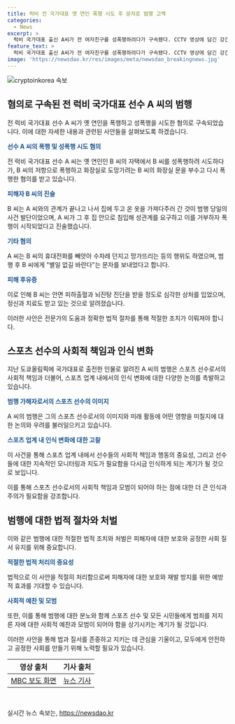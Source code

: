 ```yaml
---
title: 럭비 전 국가대표 옛 연인 폭행 시도 후 문자로 범행 고백
categories:
  - News
excerpt: >
  럭비 국가대표 출신 A씨가 전 여자친구를 성폭행하려다가 구속됐다. CCTV 영상에 담긴 강간 혐의와 폭행 사실이 현장 확인됐다. 휴대폰도 망가뜨리며 사건 당일 집 안으로 침입한 A씨는 전 여자친구에게 성관계를 요구하다가 폭행을 가했다. 피해자는 심리적 치료를 받고, A씨는 전 국가대표 출신으로 알려져 있었다. A씨는 최근까지 실업팀 코치를 맡으며 방송에도 출연했다.
feature_text: >
  럭비 국가대표 출신 A씨가 전 여자친구를 성폭행하려다가 구속됐다. CCTV 영상에 담긴 강간 혐의와 폭행 사실이 현장 확인됐다. 휴대폰도 망가뜨리며 사건 당일 집 안으로 침입한 A씨는 전 여자친구에게 성관계를 요구하다가 폭행을 가했다. 피해자는 심리적 치료를 받고, A씨는 전 국가대표 출신으로 알려져 있었다. A씨는 최근까지 실업팀 코치를 맡으며 방송에도 출연했다.
image: 'https://newsdao.kr/res/images/meta/newsdao_breakingnews.jpg'
---
```


<p><img src="https://newsdao.kr/res/images/meta/newsdao_breakingnews.jpg" alt="cryptoinkorea 속보" /></p>

<h2 data-ke-size="size26">혐의로 구속된 전 럭비 국가대표 선수 A 씨의 범행</h2>

<p>전 럭비 국가대표 선수 A 씨가 옛 연인을 폭행하고 성폭행을 시도한 혐의로 구속되었습니다. 이에 대한 자세한 내용과 관련된 사안들을 살펴보도록 하겠습니다.</p>

<p data-ke-size="size16"><b><span style="color: #1a5490;">선수 A 씨의 폭행 및 성폭행 시도 혐의</span></b></p>

<p>전 럭비 국가대표 선수 A 씨는 옛 연인인 B 씨의 자택에서 B 씨를 성폭행하려 시도하다가, B 씨의 저항으로 폭행하고 화장실로 도망가려는 B 씨의 화장실 문을 부수고 다시 폭행한 혐의를 받고 있습니다.</p>

<p data-ke-size="size16"><b><span style="color: #1a5490;">피해자 B 씨의 진술</span></b></p>

<p>B 씨는 A 씨와의 관계가 끝나고 나서 집에 두고 온 옷을 가져다주러 간 것이 범행 당일의 사건 발단이었으며, A 씨가 그 후 집 안으로 침입해 성관계를 요구하고 이를 거부하자 폭행이 시작되었다고 진술했습니다.</p>

<p data-ke-size="size16"><b><span style="color: #1a5490;">기타 혐의</span></b></p>

<p>A 씨는 B 씨의 휴대전화를 빼앗아 수차례 던지고 망가뜨리는 등의 행위도 하였으며, 범행 후 B 씨에게 "별일 없길 바란다"는 문자를 보내었다고 합니다.</p>

<p data-ke-size="size16"><b><span style="color: #1a5490;">피해 후유증</span></b></p>

<p>이로 인해 B 씨는 안면 피하출혈과 뇌진탕 진단을 받을 정도로 심각한 상처를 입었으며, 정신과 치료도 받고 있는 것으로 알려졌습니다.</p>

<p>이러한 사안은 전문가의 도움과 정확한 법적 절차를 통해 적절한 조치가 이뤄져야 합니다.</p>

<h2 data-ke-size="size26">스포츠 선수의 사회적 책임과 인식 변화</h2>

<p>지난 도쿄올림픽에 국가대표로 출전한 인물로 알려진 A 씨의 범행은 스포츠 선수로서의 사회적 책임과 더불어, 스포츠 업계 내에서의 인식 변화에 대한 다양한 논의를 촉발하고 있습니다.</p>

<p data-ke-size="size16"><b><span style="color: #1a5490;">범행 가해자로서의 스포츠 선수의 이미지</span></b></p>

<p>A 씨의 범행은 그의 스포츠 선수로서의 이미지와 미래 활동에 어떤 영향을 미칠지에 대한 논의와 우려를 불러일으키고 있습니다.</p>

<p data-ke-size="size16"><b><span style="color: #1a5490;">스포츠 업계 내 인식 변화에 대한 고찰</span></b></p>

<p>이 사건을 통해 스포츠 업계 내에서 선수들의 사회적 책임과 행동의 중요성, 그리고 선수들에 대한 지속적인 모니터링과 지도가 필요함을 다시금 인식하게 되는 계기가 될 것으로 보입니다.</p>

<p>이를 통해 스포츠 선수로서의 사회적 책임과 모범이 되어야 하는 점에 대한 더 큰 인식과 주의가 필요함을 강조합니다.</p>

<h2 data-ke-size="size26">범행에 대한 법적 절차와 처벌</h2>

<p>이와 같은 범행에 대한 적절한 법적 조치와 처벌은 피해자에 대한 보호와 공정한 사회 질서 유지를 위해 중요합니다.</p>

<p data-ke-size="size16"><b><span style="color: #1a5490;">적절한 법적 처리의 중요성</span></b></p>

<p>법적으로 이 사안을 적절히 처리함으로써 피해자에 대한 보호와 재발 방지를 위한 예방적 효과를 기대할 수 있습니다.</p>

<p data-ke-size="size16"><b><span style="color: #1a5490;">사회적 예찬 및 모범</span></b></p>

<p>또한, 이를 통해 범행에 대한 분노와 함께 스포츠 선수 및 모든 시민들에게 범죄를 저지른 자에 대한 사회적 예찬과 모범이 되어야 함을 상기시키는 계기가 될 것입니다.</p>

<p>이러한 사안을 통해 법과 질서를 존중하고 지키는 데 관심을 기울이고, 모두에게 안전하고 공정한 사회를 만들기 위해 노력할 필요가 있습니다.</p>

<table>
    <thead>
        <tr>
            <th style="text-align: center;">영상 출처</th>
            <th style="text-align: center;">기사 출처</th>
        </tr>
    </thead>
    <tbody>
        <tr>
            <td style="text-align: center; height: 17px;"><a href="https://www.youtube.com/watch?v=abcde12345">MBC 보도 화면</a></td>
            <td style="text-align: center; height: 17px;"><a href="https://www.newsarticle.com/article12345">뉴스 기사</a></td>
        </tr>
    </tbody>
</table>

<p data-ke-size="size16">&nbsp;</p>
실시간 뉴스 속보는, <a href="https://newsdao.kr" rel="dofollow">https://newsdao.kr</a>


